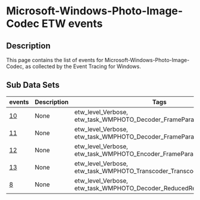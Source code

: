 # Microsoft-Windows-Photo-Image-Codec ETW events

## Description
This page contains the list of events for Microsoft-Windows-Photo-Image-Codec, as collected by the Event Tracing for Windows.

## Sub Data Sets
|events|Description|Tags|
|---|---|---|
|[10](events/event-10.md)|None|etw_level_Verbose, etw_task_WMPHOTO_Decoder_FrameParamsSource_Info|
|[11](events/event-11.md)|None|etw_level_Verbose, etw_task_WMPHOTO_Decoder_FrameParamsTransform_Info|
|[12](events/event-12.md)|None|etw_level_Verbose, etw_task_WMPHOTO_Encoder_FrameParams_Info|
|[13](events/event-13.md)|None|etw_level_Verbose, etw_task_WMPHOTO_Transcoder_TranscodeParams_Info|
|[8](events/event-8.md)|None|etw_level_Verbose, etw_task_WMPHOTO_Decoder_ReducedResolution_Info|
